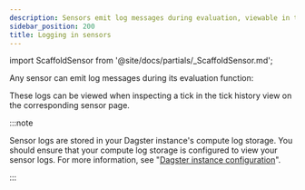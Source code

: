 ```yaml
---
description: Sensors emit log messages during evaluation, viewable in tick history in the Dagster UI.
sidebar_position: 200
title: Logging in sensors
---
```


import ScaffoldSensor from '@site/docs/partials/\_ScaffoldSensor.md';

<ScaffoldSensor />

Any sensor can emit log messages during its evaluation function:

<CodeExample
  path="docs_snippets/docs_snippets/concepts/partitions_schedules_sensors/sensors/sensors.py"
  startAfter="start_sensor_logging"
  endBefore="end_sensor_logging"
  title="src/<project-name>/defs/sensors.py"
/>

These logs can be viewed when inspecting a tick in the tick history view on the corresponding sensor page.

:::note

Sensor logs are stored in your Dagster instance's compute log storage. You should ensure that your compute log storage is configured to view your sensor logs. For more information, see "[Dagster instance configuration](/deployment/oss/oss-instance-configuration#compute-log-storage)".

:::
